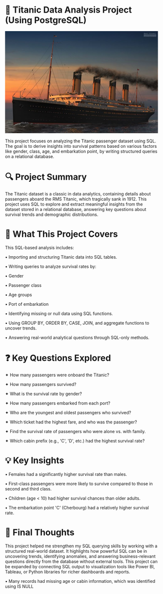 # 🚢 Titanic Data Analysis Project (Using PostgreSQL)
![Titanic](https://github.com/132006-bhumi/Titanic-SQL-Project/blob/main/Titanic%20Photo.jpeg)

This project focuses on analyzing the Titanic passenger dataset using SQL. The goal is to derive insights into survival patterns based on various factors like gender, class, age, and embarkation point, by writing structured queries on a relational database.
# 🔍 Project Summary
The Titanic dataset is a classic in data analytics, containing details about passengers aboard the RMS Titanic, which tragically sank in 1912. This project uses SQL to explore and extract meaningful insights from the dataset stored in a relational database, answering key questions about survival trends and demographic distributions.
# 🎯 What This Project Covers
This SQL-based analysis includes:

• Importing and structuring Titanic data into SQL tables.

• Writing queries to analyze survival rates by:

• Gender

• Passenger class

• Age groups

• Port of embarkation

• Identifying missing or null data using SQL functions.

• Using GROUP BY, ORDER BY, CASE, JOIN, and aggregate functions to uncover trends.

• Answering real-world analytical questions through SQL-only methods.
# ❓ Key Questions Explored
✦ How many passengers were onboard the Titanic?

✦ How many passengers survived?

✦ What is the survival rate by gender?

✦ How many passengers embarked from each port?

✦ Who are the youngest and oldest passengers who survived?

✦ Which ticket had the highest fare, and who was the passenger?

✦ Find the survival rate of passengers who were alone vs. with family.

✦ Which cabin prefix (e.g., 'C', 'D', etc.) had the highest survival rate?
# 💡 Key Insights
• Females had a significantly higher survival rate than males.

• First-class passengers were more likely to survive compared to those in second and third class.

• Children (age < 10) had higher survival chances than older adults.

• The embarkation point 'C' (Cherbourg) had a relatively higher survival rate.
# 📌 Final Thoughts
This project helped me strengthen my SQL querying skills by working with a structured real-world dataset. It highlights how powerful SQL can be in uncovering trends, identifying anomalies, and answering business-relevant questions directly from the database without external tools. This project can be expanded by connecting SQL output to visualization tools like Power BI, Tableau, or Python libraries for richer dashboards and reports.

• Many records had missing age or cabin information, which was identified using IS NULL
